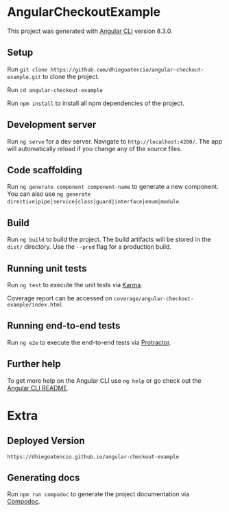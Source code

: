 # AngularCheckoutExample

This project was generated with [Angular CLI](https://github.com/angular/angular-cli) version 8.3.0.

## Setup

Run `git clone https://github.com/dhiegoatencio/angular-checkout-example.git` to clone the project.

Run `cd angular-checkout-example`

Run `npm install` to install all npm dependencies of the project.


## Development server

Run `ng serve` for a dev server. Navigate to `http://localhost:4200/`. The app will automatically reload if you change any of the source files.

## Code scaffolding

Run `ng generate component component-name` to generate a new component. You can also use `ng generate directive|pipe|service|class|guard|interface|enum|module`.

## Build

Run `ng build` to build the project. The build artifacts will be stored in the `dist/` directory. Use the `--prod` flag for a production build.

## Running unit tests

Run `ng test` to execute the unit tests via [Karma](https://karma-runner.github.io).

Coverage report can be accessed on `coverage/angular-checkout-example/index.html`

## Running end-to-end tests

Run `ng e2e` to execute the end-to-end tests via [Protractor](http://www.protractortest.org/).

## Further help

To get more help on the Angular CLI use `ng help` or go check out the [Angular CLI README](https://github.com/angular/angular-cli/blob/master/README.md).



# Extra

## Deployed Version

`https://dhiegoatencio.github.io/angular-checkout-example`


## Generating docs

Run `npm run compodoc` to generate the project documentation via [Compodoc](https://compodoc.app/).